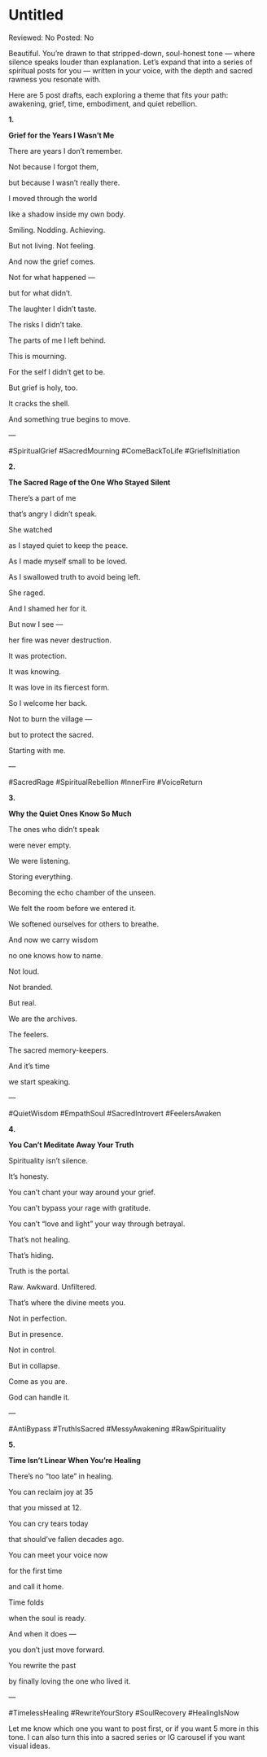 # Untitled

Reviewed: No
Posted: No

Beautiful. You’re drawn to that stripped-down, soul-honest tone — where silence speaks louder than explanation. Let’s expand that into a series of spiritual posts for you — written in your voice, with the depth and sacred rawness you resonate with.

Here are 5 post drafts, each exploring a theme that fits your path: awakening, grief, time, embodiment, and quiet rebellion.

**1.**

**Grief for the Years I Wasn’t Me**

There are years I don’t remember.

Not because I forgot them,

but because I wasn’t really there.

I moved through the world

like a shadow inside my own body.

Smiling. Nodding. Achieving.

But not living. Not feeling.

And now the grief comes.

Not for what happened —

but for what didn’t.

The laughter I didn’t taste.

The risks I didn’t take.

The parts of me I left behind.

This is mourning.

For the self I didn’t get to be.

But grief is holy, too.

It cracks the shell.

And something true begins to move.

—

#SpiritualGrief #SacredMourning #ComeBackToLife #GriefIsInitiation

**2.**

**The Sacred Rage of the One Who Stayed Silent**

There’s a part of me

that’s angry I didn’t speak.

She watched

as I stayed quiet to keep the peace.

As I made myself small to be loved.

As I swallowed truth to avoid being left.

She raged.

And I shamed her for it.

But now I see —

her fire was never destruction.

It was protection.

It was knowing.

It was love in its fiercest form.

So I welcome her back.

Not to burn the village —

but to protect the sacred.

Starting with me.

—

#SacredRage #SpiritualRebellion #InnerFire #VoiceReturn

**3.**

**Why the Quiet Ones Know So Much**

The ones who didn’t speak

were never empty.

We were listening.

Storing everything.

Becoming the echo chamber of the unseen.

We felt the room before we entered it.

We softened ourselves for others to breathe.

And now we carry wisdom

no one knows how to name.

Not loud.

Not branded.

But real.

We are the archives.

The feelers.

The sacred memory-keepers.

And it’s time

we start speaking.

—

#QuietWisdom #EmpathSoul #SacredIntrovert #FeelersAwaken

**4.**

**You Can’t Meditate Away Your Truth**

Spirituality isn’t silence.

It’s honesty.

You can’t chant your way around your grief.

You can’t bypass your rage with gratitude.

You can’t “love and light” your way through betrayal.

That’s not healing.

That’s hiding.

Truth is the portal.

Raw. Awkward. Unfiltered.

That’s where the divine meets you.

Not in perfection.

But in presence.

Not in control.

But in collapse.

Come as you are.

God can handle it.

—

#AntiBypass #TruthIsSacred #MessyAwakening #RawSpirituality

**5.**

**Time Isn’t Linear When You’re Healing**

There’s no “too late” in healing.

You can reclaim joy at 35

that you missed at 12.

You can cry tears today

that should’ve fallen decades ago.

You can meet your voice now

for the first time

and call it home.

Time folds

when the soul is ready.

And when it does —

you don’t just move forward.

You rewrite the past

by finally loving the one who lived it.

—

#TimelessHealing #RewriteYourStory #SoulRecovery #HealingIsNow

Let me know which one you want to post first, or if you want 5 more in this tone. I can also turn this into a sacred series or IG carousel if you want visual ideas.